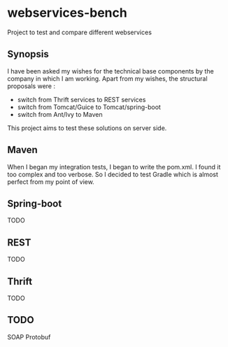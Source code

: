 # webservices-bench
Project to test and compare different webservices

## Synopsis
I have been asked my wishes for the technical base components by the company in which I am working.
Apart from my wishes, the structural proposals were :
 - switch from Thrift services to REST services
 - switch from Tomcat/Guice to Tomcat/spring-boot
 - switch from Ant/Ivy to Maven

This project aims to test these solutions on server side.

## Maven
When I began my integration tests, I began to write the pom.xml. I found it too complex and too verbose.
So I decided to test Gradle which is almost perfect from my point of view.

## Spring-boot
TODO

## REST
TODO

## Thrift
TODO

## TODO
SOAP
Protobuf
